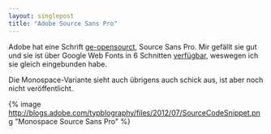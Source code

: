 ```yaml
---
layout: singlepost
title: "Adobe Source Sans Pro"
---
```


Adobe hat eine Schrift [ge-opensourct](http://blogs.adobe.com/typblography/2012/08/source-sans-pro.html), Source Sans Pro. Mir gefällt sie gut und sie ist über Google Web Fonts in 6 Schnitten [verfügbar](http://www.google.com/webfonts/specimen/Source+Sans+Pro), weswegen ich sie gleich eingebunden habe.

Die Monospace-Variante sieht auch übrigens auch schick aus, ist aber noch nicht veröffentlicht.

{% image http://blogs.adobe.com/typblography/files/2012/07/SourceCodeSnippet.png "Monospace Source Sans Pro" %}